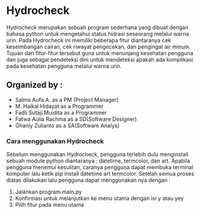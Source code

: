 # Hydrocheck

Hydrocheck merupakan sebuah program sederhana yang dibuat dengan bahasa python untuk mengetahui status hidrasi seseorang melalui warna urin. Pada Hydrocheck ini memiliki beberapa fitur diantaranya cek keseimbangan cairan, cek riwayat pengecekan, dan pengingat air minum. Tujuan dari fitur-fitur tersebut guna untuk menunjang kesehatan pengguna dan juga sebagai pendeteksi dini untuk mendeteksi apakah ada komplikasi pada kesehatan pengguna melalui warna urin.

## Organized by :
- Salma Aufa A. as a PM (Project Manager)
- M. Haikal Hidayat as a Programmer
- Fadli Sutaji Muidita as a Programmer
- Fatwa Aulia Rachma as a SD(Software Designer)
- Ghaniy Zulianto as a SA(Software Analys)

### Cara menggunakan Hydrocheck 
Sebelum menggunakan Hydrocheck, pengguna terlebih dulu menginstall sebuah module python diantaranya : datetime, termcolor, dan art. Apabila pengguna menemui kesulitan, caranya pengguna dapat membuka terminal komputer lalu ketik pip install datetime art termcolor. Setelah semua proses diatas dilakukan lalu pengguna dapat menggunakan nya dengan :

1. Jalankan program main.py
2. Konfirmasi untuk melanjutkan ke menu utama dengan isi y atau yey
3. Pilih fitur pada menu utama

